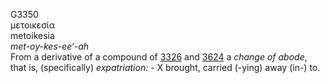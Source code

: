 <body>
  <p>G3350<br>  μετοικεσία  <br> metoikesia  <br><i>met-oy-kes-ee‘-ah </i><br>From a derivative of a compound of <a href="g3326.htm">3326</a> and <a href="g3624.htm">3624</a>  a <i>change</i> <i>of</i> <i>abode</i>, that is, (specifically) <i>expatriation:</i> - X brought, carried (-ying) away (in-) to.<br></p>
 </body>